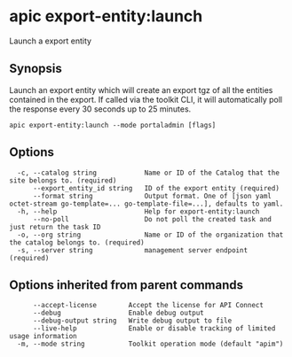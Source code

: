 # apic export-entity:launch

Launch a export entity

## Synopsis

Launch an export entity which will create an export tgz of all the entities contained in the export. If called via the toolkit CLI, it will automatically poll the response every 30 seconds up to 25 minutes.

```
apic export-entity:launch --mode portaladmin [flags]
```

## Options

```
  -c, --catalog string            Name or ID of the Catalog that the site belongs to. (required)
      --export_entity_id string   ID of the export entity (required)
      --format string             Output format. One of [json yaml octet-stream go-template=... go-template-file=...], defaults to yaml.
  -h, --help                      Help for export-entity:launch
      --no-poll                   Do not poll the created task and just return the task ID
  -o, --org string                Name or ID of the organization that the catalog belongs to. (required)
  -s, --server string             management server endpoint (required)
```

## Options inherited from parent commands

```
      --accept-license        Accept the license for API Connect
      --debug                 Enable debug output
      --debug-output string   Write debug output to file
      --live-help             Enable or disable tracking of limited usage information
  -m, --mode string           Toolkit operation mode (default "apim")
```

